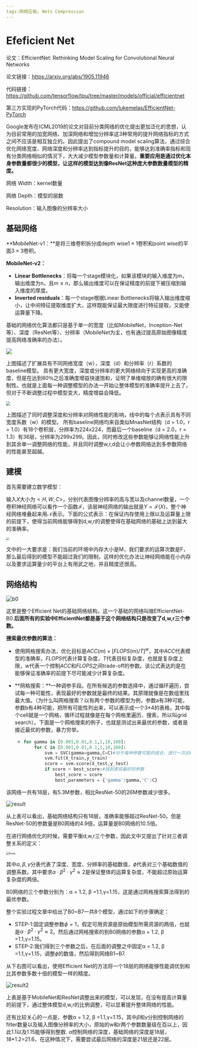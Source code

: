 ```yaml
---
tags:网络压缩; Nets Compression
---
```


# Efeficient Net

论文：EfficientNet: Rethinking Model Scaling for Convolutional Neural Networks

论文链接：https://arxiv.org/abs/1905.11946

代码链接：https://github.com/tensorflow/tpu/tree/master/models/official/efficientnet

第三方实现的PyTorch代码：https://github.com/lukemelas/EfficientNet-PyTorch



Google发布在ICML2019的论文对目前分类网络的优化提出更加泛化的思想，认为目前常用的加宽网络、加深网络和增加分辨率这3种常用的提升网络指标的方式之间不应该是相互独立的。因此提出了compound model scaling算法，通过综合优化网络宽度、网络深度和分辨率达到指标提升的目的，能够达到准确率指标和现有分类网络相似的情况下，大大减少模型参数量和计算量。**重要应用是通过优化本身参数量都很少的模型，让这样的模型达到像ResNet这种庞大参数数量模型的精度。**

网络 Width：kernel数量

网络 Depth：模型的层数

Resolution：输入图像的分辨率大小

## 基础网络

**MobileNet-v1：**是将三维卷积拆分成depth wise$1\times 1$卷积和point wise的平面$3\times 3$卷积。

**MobileNet-v2：**

* **Linear Bottlenecks**：将每一个stage模块化，如果该模块的输入维度为m，输出维度为n，且$m \leq n$，那么输出维度可以在保证精度的前提下被压缩到输入维度的厚度。
* **Inverted residuals**：每一个stage根据Linear Bottlenecks将输入输出维度缩小，让中间特征提取维度扩大，这样既能保证最大限度进行特征提取，又能使运算量下降。

基础的网络优化算法都只是基于单一的宽度（比如MobileNet，Inception-Net等）、深度（ResNet等）、分辨率（MobileNet为主，也有通过提高原始图像精度提高网络准确率的办法）。

![](/img/in-post/img/old.png)

上图描述了扩展具有不同网络宽度（w），深度（d）和分辨率（r）系数的baseline模型。 具有更大宽度，深度或分辨率的更大网络倾向于实现更高的准确度，但是在达到80％之后准确度增益快速饱和，证明了单维缩放的确有很大的限制性。也就是上面每一种调整模型的办法一开始让整体模型的准确率提升上去了，但对于不断调整过程中模型变大，精度增益会降低。

<img src="/img/in-post/img/test.png" style="zoom:70%;" />

上图描述了同时调整深度和分辨率对网络性能的影响，线中的每个点表示具有不同宽度系数（w）的模型。 所有baseline网络均来自类似MnasNet结构（d = 1.0，r = 1.0）有18个卷积层，分辨率为224x224，而最后一个baseline（d = 2.0，r = 1.3）有36层，分辨率为299x299。因此，同时修改这些参数能够让网络性能上升到其余单一调整网络的性能，并且同时调整w,r,d会让小参数网络达到多参数网络的性能甚至超越。



## 建模

首先需要建立数学模型：

输入$X$大小为$<H, W, C>$，分别代表图像分辨率的高与宽以及channel数量，一个卷积神经网络可以看作一个函数$\mathcal{F}$，该层神经网络的输出就是$Y = \mathcal{F}(X)$，整个神经网络堆叠起来用$\mathcal{N}$表示。下面的公式表示：在保证内存使用上限以及运算量上限的前提下，使得当前网络能够得到d,w,r的调整使得在基础网络的基础上达到最大的准确率。

<img src="/img/in-post/img/eq.png" style="zoom:50%;" />

文中的一大要求是：我们当前的环境中内存大小是M，我们要求的运算次数是F，那么最后得到的模型不能超过我们的限制，这样的优化办法让神经网络能在小内存以及要求运算量少的平台上有用武之地，并且精度还很高。

## 网络结构

![b0](/img/in-post/img/b0.png)

这里是整个Efficient Net的基础网络结构，这一个基础的网络叫做EfficientNet-B0.**后面所有的实验中EfficientNet都是基于这个网络结构只是改变了d,w,r三个参数。**

**搜索最优参数的算法：**

* 使用网格搜索办法，优化目标是$ACC(m) \times [FLOPS	(m)/T]^w$，其中$ACC$代表模型的准确率，$FLOPS$代表计算复杂度，$T$代表目标复杂度，也就是复杂度上限，$w$代表一个控制$ACC$和$FLOPS$之间trade-off的参数。该公式表达的是在能够保证准确率的前提下尽可能减少计算复杂度。

* **网格搜索：**一种调参手段。在所有候选的参数选择中，通过循环遍历，尝试每一种可能性，表现最好的参数就是最终的结果。其原理就像是在数组里找最大值。（为什么叫网格搜索？以有两个参数的模型为例，参数a有3种可能，参数b有4种可能，把所有可能性列出来，可以表示成一个3*4的表格，其中每个cell就是一个网格，循环过程就像是在每个网格里遍历、搜索，所以叫grid search）。下面是一个网格搜索的例子，也就是测试出来最优的参数，或者是接近最优的参数，暴力穷举。

  * ```python
    for gamma in [0.001,0.01,0.1,1,10,100]:
        for C in [0.001,0.01,0.1,1,10,100]:
            svm = SVC(gamma=gamma,C=C)#对于每种参数可能的组合，进行一次训练；
            svm.fit(X_train,y_train)
            score = svm.score(X_test,y_test)
            if score > best_score:#找到表现最好的参数
                best_score = score
                best_parameters = {'gamma':gamma,'C':C}
    ```

    

该网络一共有18层，有5.3M参数，相比ResNet-50的26M参数减少很多。

![result](/img/in-post/img/result.png)

从上表可以看出，基础网络结构只有18层，准确率能够超过ResNet-50。但是ResNet-50的参数量是B0网络的4.9倍，运算量是B0网络的10.5倍。

在进行网络优化的时候，需要平衡d,w,r三个参数，因此文中又提出了针对三者调整关系的定义：

<img src="/img/in-post/img/three.png" alt="three" style="zoom:50%;" />

其中$\alpha, \beta, \gamma$分表代表了深度、宽度、分辨率的基础数值，$\phi$代表对三个基础数值的调整系数。其中要求$\alpha \cdot \beta^2 \cdot \gamma^2 \approx 2$是保证整体的运算复杂度，不能超过原始运算复杂度的两倍。

B0网络的三个参数分别为：α = 1.2, β =1.1,γ=1.15，这是通过网格搜索算法得到的最优参数。

整个实验过程文章中给出了B0~B7一共8个模型，通过如下的步骤确定：

* STEP-1:固定调整参数$\phi=1$，假定可用资源是原始模型所需资源的两倍，也就是$\alpha \cdot \beta^2 \cdot \gamma^2 \approx 2$。然后通过网格搜索的到B0网络的参数α = 1.2, β =1.1,γ=1.15。
* STEP-2:我们得到三个参数之后，在后面的调整之中固定α = 1.2, β =1.1,γ=1.15，调整$\phi$的数值，然后得到网络B1~B7.

从下右图可以看出，使用Efficient Net的方法将一个18层的网络能够性能调优到和比其参数多数十倍的模型一样的精度。

![result2](/img/in-post/img/result2.png)

上表是基于MobileNet和ResNet调整出来的模型，可以发现，在没有提高计算量的前提下，通过整体模型d,w,r的比例调整，可以显著提升整体网络的性能。



还有比较关心的一点是，参数α = 1.2, β =1.1,γ=1.15，其中$\beta$和$\gamma$分别控制网络的filter数量以及输入图像分辨率的大小，原始的w和r两个参数数量级在百以上，因此1.1以及1.15能够得到整数. $\alpha$控制网络的深度，基础网络的深度是18层，18*1.2=21.6，在这种情况下，需要尝试最后网络的深度是21层还是22层。